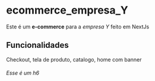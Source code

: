 # ecommerce_empresa_Y
Este é um **e-commerce** para a *empresa Y* feito em NextJs

## Funcionalidades
Checkout, tela de produto, catalogo, home com banner 

###### Esse é um h6